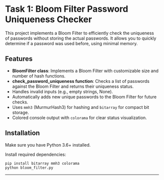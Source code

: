 # Task 1: Bloom Filter Password Uniqueness Checker

This project implements a Bloom Filter to efficiently check the uniqueness of passwords without storing the actual passwords. It allows you to quickly determine if a password was used before, using minimal memory.

## Features

- **BloomFilter class**: Implements a Bloom Filter with customizable size and number of hash functions.
- **check_password_uniqueness function**: Checks a list of passwords against the Bloom Filter and returns their uniqueness status.
- Handles invalid inputs (e.g., empty strings, None).
- Automatically adds new unique passwords to the Bloom Filter for future checks.
- Uses `mmh3` (MurmurHash3) for hashing and `bitarray` for compact bit storage.
- Colored console output with `colorama` for clear status visualization.

## Installation

Make sure you have Python 3.6+ installed.

Install required dependencies:

```bash
pip install bitarray mmh3 colorama
python bloom_filter.py
```
---
